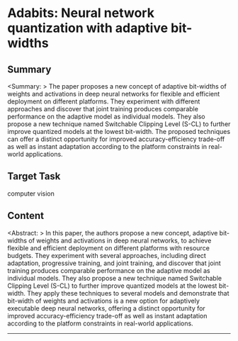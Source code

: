 # Adabits: Neural network quantization with adaptive bit-widths

## Summary

<Summary: > The paper proposes a new concept of adaptive bit-widths of weights and activations in deep neural networks for flexible and efficient deployment on different platforms. They experiment with different approaches and discover that joint training produces comparable performance on the adaptive model as individual models. They also propose a new technique named Switchable Clipping Level (S-CL) to further improve quantized models at the lowest bit-width. The proposed techniques can offer a distinct opportunity for improved accuracy-efficiency trade-off as well as instant adaptation according to the platform constraints in real-world applications.


## Target Task

computer vision

## Content

<Abstract: > 
In this paper, the authors propose a new concept, adaptive bit-widths of weights and activations in deep neural networks, to achieve flexible and efficient deployment on different platforms with resource budgets. They experiment with several approaches, including direct adaptation, progressive training, and joint training, and discover that joint training produces comparable performance on the adaptive model as individual models. They also propose a new technique named Switchable Clipping Level (S-CL) to further improve quantized models at the lowest bit-width. They apply these techniques to several models and demonstrate that bit-width of weights and activations is a new option for adaptively executable deep neural networks, offering a distinct opportunity for improved accuracy-efficiency trade-off as well as instant adaptation according to the platform constraints in real-world applications.



---

